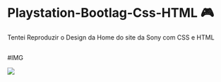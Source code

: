 # Playstation-Bootlag-Css-HTML 🎮

Tentei Reproduzir o Design da Home do site da Sony com CSS e HTML

##
#IMG

<img src="https://yt3.ggpht.com/rCXoxsjyKXb9pFYMLo7LQr2fNY0SYZOOXszb9IIn3SgidysLS4zEyTYr3fIDWsBVVL-IGcz6MLEsow=s640-c-fcrop64=1,23bf0000dc40ffff-nd-v1">

